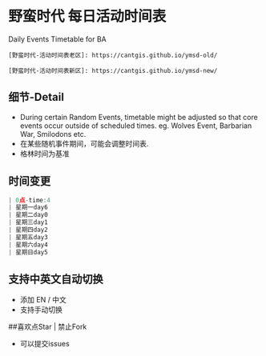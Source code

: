 # 野蛮时代 每日活动时间表
Daily Events Timetable for BA
``` 
[野蛮时代-活动时间表老区]: https://cantgis.github.io/ymsd-old/

[野蛮时代-活动时间表新区]: https://cantgis.github.io/ymsd-new/
```

## 细节-Detail
* During certain Random Events, timetable might be adjusted so that core events occur outside of scheduled times. eg. Wolves Event, Barbarian War, Smilodons etc.
* 在某些随机事件期间，可能会调整时间表.
* 格林时间为基准

## 时间变更
```javascript
| 0点-time:4
| 星期一day6
| 星期二day0
| 星期三day1
| 星期四day2
| 星期五day3
| 星期六day4
| 星期日day5  
```
## 支持中英文自动切换
* 添加 EN / 中文
* 支持手动切换

##喜欢点Star | 禁止Fork

* 可以提交issues